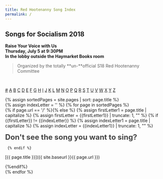 ```yaml
---
title: Red Hootenanny Song Index
permalink: /
---
```

## Songs for Socialism 2018

**Raise Your Voice with Us  
Thursday, July 5 at 9:30PM  
In the lobby outside the Haymarket Books room**

> Organized by the totally **un-**official S18 Red Hootenanny Committee

<div class="alphabet">&nbsp;&thinsp;</div>

[#](#)
[A](#A)
[B](#B)
[C](#C)
[D](#D)
[E](#E)
[F](#F)
[G](#G)
[H](#H)
[I](#I)
[J](#J)
[K](#K)
[L](#L)
[M](#M)
[N](#N)
[O](#O)
[P](#P)
[Q](#Q)
[R](#R)
[S](#S)
[T](#T)
[U](#U)
[V](#V)
[W](#W)
[X](#X)
[Y](#Y)
[Z](#Z)

{% assign sortedPages = site.pages | sort: page.title %}  
{% assign indexLetter = '' %}
{% for page in sortedPages %}  
   {% if page.url == '/' %}{% else %}
     {% assign firstLetter1 = page.title | capitalize  %}
     {% assign firstLetter = {{firstLetter1}} | truncate: 1, "" %}
     {% if {{firstLetter}} != {{indexLetter}} %}
       {% assign indexLetter1 = page.title | capitalize  %}
       {% assign indexLetter = {{indexLetter1}} | truncate: 1, "" %}

<h3 id="{{indexLetter}}"> {{ indexLetter }} </h3>

     {% endif %}

[{{ page.title }}]({{ site.baseurl }}{{ page.url }})
    
  {%endif%}  
{% endfor %}

<style>h3:last-of-type {font-size:1px; color:rgba(255,255,255,0)}h3:last-of-type::before{color:#444444; font-size: 2.5vw; content:"Don't see the song you want to sing?"}</style>
